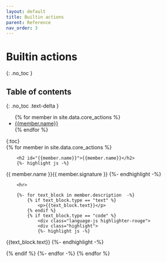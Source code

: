 ```yaml
---
layout: default
title: Builtin actions
parent: Reference
nav_order: 3
---
```


<!-- markdownlint-disable MD022 -->
# Builtin actions
{: .no_toc }
<!-- markdownlint-enable MD022 -->

<!-- markdownlint-disable MD022 -->
## Table of contents
{: .no_toc .text-delta }
<!-- markdownlint-enable MD022 -->

<ul>
    {% for member in site.data.core_actions %}
        <li>
<a href="#{{member.name}}">{{member.name}}</a>
        </li>
    {% endfor %}
</ul>
{:toc}

<div>
    {% for member in site.data.core_actions %}
    <div class="core-action">

        <h2 id="{{member.name}}">{{member.name}}</h2>
        {%- highlight js -%}
{{ member.name }}{{ member.signature }}
        {%- endhighlight -%}

        <hr>

        {%- for text_block in member.description  -%}
            {% if text_block.type == "text" %}
                <p>{{text_block.text}}</p>
            {% endif %}
            {% if text_block.type == "code" %}
                <div class="language-js highlighter-rouge">
                <div class="highlight">
                {%- highlight js -%}
{{text_block.text}}
                {%- endhighlight -%}
                </div>
                </div>
            {% endif %}
        {%- endfor -%}
    </div>
    {% endfor %}
</div>

<script>
    const codeBlocks = Array.from(document.querySelectorAll(".highlight figure"));
    codeBlocks.forEach(function(block, i) {
        const parent = block.parentNode;
        const pre = document.createElement("pre");
        pre.className += "highlight";
        pre.appendChild(block.querySelector("code"));
        parent.appendChild(pre);
        parent.removeChild(block);
    });
</script>
